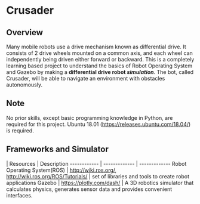 # Crusader

## Overview
Many mobile robots use a drive mechanism known as differential drive. It consists of 2 drive wheels mounted on a common axis, and each wheel can independently being driven either forward or backward. 
This is a completely learning based project to understand the basics of Robot Operating System and Gazebo by making a **differential drive robot *simulation***. The bot, called Crusader, will be able to navigate an environment with obstacles autonomously. 

## Note
No prior skills, except basic programming knowledge in Python, are required for this project. Ubuntu 18.01 (https://releases.ubuntu.com/18.04/) is required.

## Frameworks and Simulator
 | Resources | Description
------------ | ------------- | -------------
Robot Operating System(ROS) | http://wiki.ros.org/,  http://wiki.ros.org/ROS/Tutorials/ | set of libraries and tools to create robot applications
Gazebo | https://plotly.com/dash/ | A 3D robotics simulator that calculates physics, generates sensor data and provides convenient interfaces.

